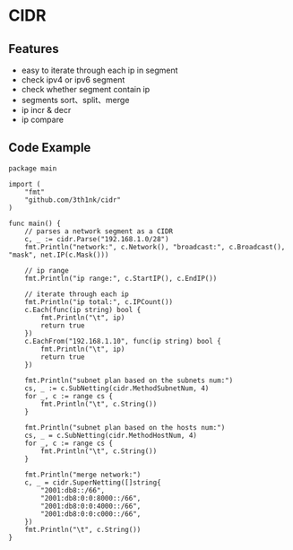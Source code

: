 # CIDR

## Features
* easy to iterate through each ip in segment
* check ipv4 or ipv6 segment
* check whether segment contain ip
* segments sort、split、merge
* ip incr & decr
* ip compare

## Code Example
```
package main

import (
	"fmt"
	"github.com/3th1nk/cidr"
)

func main() {
	// parses a network segment as a CIDR
	c, _ := cidr.Parse("192.168.1.0/28")
	fmt.Println("network:", c.Network(), "broadcast:", c.Broadcast(), "mask", net.IP(c.Mask()))

	// ip range
	fmt.Println("ip range:", c.StartIP(), c.EndIP())

	// iterate through each ip
	fmt.Println("ip total:", c.IPCount())
	c.Each(func(ip string) bool {
		fmt.Println("\t", ip)
		return true
	})
	c.EachFrom("192.168.1.10", func(ip string) bool {
		fmt.Println("\t", ip)
		return true
	})

	fmt.Println("subnet plan based on the subnets num:")
	cs, _ := c.SubNetting(cidr.MethodSubnetNum, 4)
	for _, c := range cs {
		fmt.Println("\t", c.String())
	}

	fmt.Println("subnet plan based on the hosts num:")
	cs, _ = c.SubNetting(cidr.MethodHostNum, 4)
	for _, c := range cs {
		fmt.Println("\t", c.String())
	}

	fmt.Println("merge network:")
	c, _ = cidr.SuperNetting([]string{
		"2001:db8::/66",
		"2001:db8:0:0:8000::/66",
		"2001:db8:0:0:4000::/66",
		"2001:db8:0:0:c000::/66",
	})
	fmt.Println("\t", c.String())
}
```
